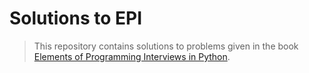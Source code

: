 # Solutions to EPI
> This repository contains solutions to problems given in the book [Elements of Programming Interviews in Python](https://www.amazon.com/Elements-Programming-Interviews-Python-Insiders/dp/1537713949).
